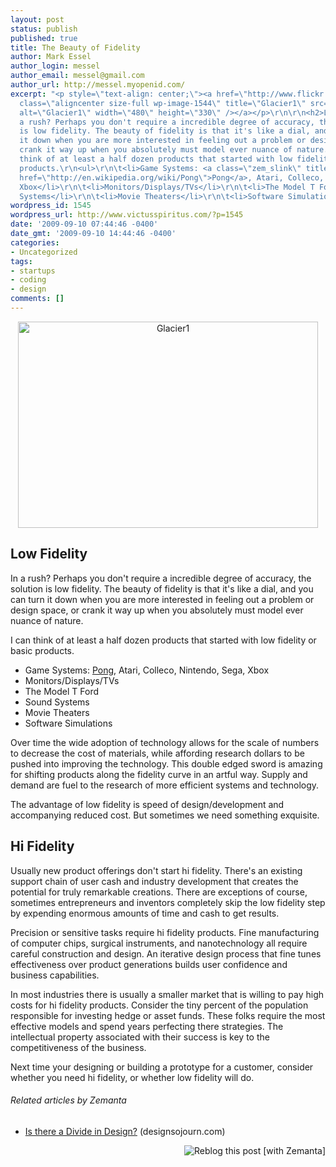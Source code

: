 ```yaml
---
layout: post
status: publish
published: true
title: The Beauty of Fidelity
author: Mark Essel
author_login: messel
author_email: messel@gmail.com
author_url: http://messel.myopenid.com/
excerpt: "<p style=\"text-align: center;\"><a href=\"http://www.flickr.com/photos/reurinkjan/3297720396/sizes/o/\"><img
  class=\"aligncenter size-full wp-image-1544\" title=\"Glacier1\" src=\"{{ site.url }}/assets/2009/09/Glacier1.jpg\"
  alt=\"Glacier1\" width=\"480\" height=\"330\" /></a></p>\r\n\r\n<h2>Low Fidelity</h2>\r\nIn
  a rush? Perhaps you don't require a incredible degree of accuracy, the solution
  is low fidelity. The beauty of fidelity is that it's like a dial, and you can turn
  it down when you are more interested in feeling out a problem or design space, or
  crank it way up when you absolutely must model ever nuance of nature.\r\n\r\nI can
  think of at least a half dozen products that started with low fidelity or basic
  products.\r\n<ul>\r\n\t<li>Game Systems: <a class=\"zem_slink\" title=\"Pong\" rel=\"wikipedia\"
  href=\"http://en.wikipedia.org/wiki/Pong\">Pong</a>, Atari, Colleco, Nintendo, Sega,
  Xbox</li>\r\n\t<li>Monitors/Displays/TVs</li>\r\n\t<li>The Model T Ford</li>\r\n\t<li>Sound
  Systems</li>\r\n\t<li>Movie Theaters</li>\r\n\t<li>Software Simulations"
wordpress_id: 1545
wordpress_url: http://www.victusspiritus.com/?p=1545
date: '2009-09-10 07:44:46 -0400'
date_gmt: '2009-09-10 14:44:46 -0400'
categories:
- Uncategorized
tags:
- startups
- coding
- design
comments: []
---
```

<p style="text-align: center;"><a href="http://www.flickr.com/photos/reurinkjan/3297720396/sizes/o/"><img class="aligncenter size-full wp-image-1544" title="Glacier1" src="{{ site.url }}/assets/2009/09/Glacier1.jpg" alt="Glacier1" width="480" height="330" /></a></p>
<h2>Low Fidelity</h2>
<p>In a rush? Perhaps you don't require a incredible degree of accuracy, the solution is low fidelity. The beauty of fidelity is that it's like a dial, and you can turn it down when you are more interested in feeling out a problem or design space, or crank it way up when you absolutely must model ever nuance of nature.</p>
<p>I can think of at least a half dozen products that started with low fidelity or basic products.</p>
<ul>
<li>Game Systems: <a class="zem_slink" title="Pong" rel="wikipedia" href="http://en.wikipedia.org/wiki/Pong">Pong</a>, Atari, Colleco, Nintendo, Sega, Xbox</li>
<li>Monitors/Displays/TVs</li>
<li>The Model T Ford</li>
<li>Sound Systems</li>
<li>Movie Theaters</li>
<li>Software Simulations<a id="more"></a><a id="more-1545"></a></li>
</ul>
<p>Over time the wide adoption of technology allows for the scale of numbers to decrease the cost of materials, while affording research dollars to be pushed into improving the technology. This double edged sword is amazing for shifting products along the fidelity curve in an artful way. Supply and demand are fuel to the research of more efficient systems and technology.</p>
<p>The advantage of low fidelity is speed of design/development and accompanying reduced cost. But sometimes we need something exquisite.</p>
<h2>Hi Fidelity</h2>
<p>Usually new product offerings don't start hi fidelity. There's an existing support chain of user cash and industry development that creates the potential for truly remarkable creations. There are exceptions of course, sometimes entrepreneurs and inventors completely skip the low fidelity step by expending enormous amounts of time and cash to get results.</p>
<p>Precision or sensitive tasks require hi fidelity products. Fine manufacturing of computer chips, surgical instruments, and nanotechnology all require careful construction and design. An iterative design process that fine tunes effectiveness over product generations builds user confidence and business capabilities.</p>
<p><span style="background-color: #ffffff;">In most industries there is usually a smaller market that is willing to pay high costs for hi fidelity products. Consider the tiny percent of the population responsible for investing hedge or asset funds. These folks require the most effective models and spend years perfecting there strategies. The intellectual property associated with their success is key to the competitiveness of the business.</span></p>
<p><span style="background-color: #ffffff;">Next time your designing or building a prototype for a customer, consider whether you need hi fidelity, or whether low fidelity will do.</span></p>
<h6 class="zemanta-related-title" style="font-size: 1em;">Related articles by Zemanta</h6>
<ul class="zemanta-article-ul">
<li class="zemanta-article-ul-li"><a class="zem_olink" title="The Constrained Future of Social Computing" href="http://www.cloudave.com/link/the-constrained-future-of-social-computing">Is there a Divide in Design?</a> (designsojourn.com)</li>
</ul>
<div class="zemanta-pixie" style="margin-top: 10px; height: 15px;"><a class="zemanta-pixie-a" title="Reblog this post [with Zemanta]" href="http://reblog.zemanta.com/zemified/689d6aaa-4705-4bda-b7db-5112128f68bf/"><img class="zemanta-pixie-img" style="border: none; float: right;" src="http://img.zemanta.com/reblog_e.png?x-id=689d6aaa-4705-4bda-b7db-5112128f68bf" alt="Reblog this post [with Zemanta]" /></a><span class="zem-script more-related pretty-attribution"><script src="http://static.zemanta.com/readside/loader.js" type="text/javascript"></script></span></div>
